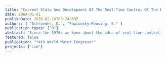 ```yaml
---
title: "Current State And Development Of The Real-Time Control Of The Berlin Sewage System"
date: 2004-01-01
publishDate: 2020-02-20T08:24:03Z
authors: [ "Schroeder, K.", "Pawlowsky-Reusing, E." ]
publication_types: ["0"]
abstract: "Since the 1970s we know about the idea of real-time control of urban drainage systems. Anyway, global real-time control strategies still show a lack of implementation for large drainage systems of high complexity. In Berlin, Germany, a city of 3.5 million inhabitants covering an area of around 900 km², the demand for enhanced protection of the environment and the growing economic pressure have led to an increasing application of control assets and concepts within the sewage system. In the framework of the project “Integrated Sewage Management” the possibilities of a global and integrated control strategy for the Berlin system are examined. The paper is focused on the historical concept and design of the sewerage and the further improvement towards an environment-oriented system that builds the basis for today’s considerations. The operational method and functionality of local regulators that have already been implemented are described. Further more the model-based methodology for the analysis of the system and the development of global control concepts as well as results of system analysis are stated. On the basis of model simulations it is shown that a global coordination of pump stations can lead to a reduction of sewer overflows and consequently to an enhanced water protection."
featured: false
publication: "*4th World Water Congress*"
projects: ["ism"]
---
```


